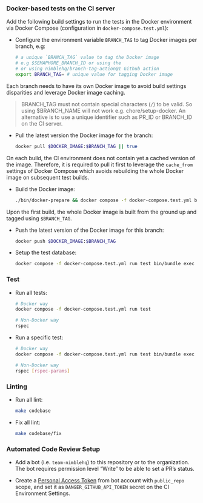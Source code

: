 ### Docker-based tests on the CI server

Add the following build settings to run the tests in the Docker environment via Docker Compose (configuration in `docker-compose.test.yml`):

- Configure the environment variable `BRANCH_TAG` to tag Docker images per branch, e.g:

  ```sh
  # a unique `BRANCH_TAG` value to tag the Docker image
  # e.g $SEMAPHORE_BRANCH_ID or using the
  # or using nimblehq/branch-tag-action@1 Github action
  export BRANCH_TAG= # unique value for tagging Docker image
  ```

Each branch needs to have its own Docker image to avoid build settings disparities and leverage Docker image caching.

> BRANCH_TAG must not contain special characters (`/`) to be valid. So using $BRANCH_NAME will not work e.g. chore/setup-docker.
An alternative is to use a unique identifier such as PR_ID or BRANCH_ID on the CI server.

- Pull the latest version the Docker image for the branch:

  ```sh
  docker pull $DOCKER_IMAGE:$BRANCH_TAG || true
  ```

On each build, the CI environment does not contain yet a cached version of the image. Therefore, it is required to pull
it first to leverage the `cache_from` settings of Docker Compose which avoids rebuilding the whole Docker image on subsequent test builds.

- Build the Docker image:

  ```sh
  ./bin/docker-prepare && docker compose -f docker-compose.test.yml build
  ```

Upon the first build, the whole Docker image is built from the ground up and tagged using `$BRANCH_TAG`.

- Push the latest version of the Docker image for this branch:

  ```sh
  docker push $DOCKER_IMAGE:$BRANCH_TAG
  ```

- Setup the test database:

  ```sh
  docker compose -f docker-compose.test.yml run test bin/bundle exec rake db:test:prepare
  ```

### Test

- Run all tests:

  ```sh
  # Docker way
  docker compose -f docker-compose.test.yml run test

  # Non-Docker way
  rspec
  ```

- Run a specific test:

  ```sh
  # Docker way
  docker compose -f docker-compose.test.yml run test bin/bundle exec rspec [rspec-params]

  # Non-Docker way
  rspec [rspec-params]
  ```

### Linting

- Run all lint:

  ```sh
  make codebase
  ```

- Fix all lint:

  ```sh
  make codebase/fix
  ```

### Automated Code Review Setup
- Add a bot (i.e. `team-nimblehq`) to this repository or to the organization. The bot requires permission level “Write” to be able to set a PR’s status.

- Create a [Personal Access Token](https://docs.github.com/en/github/authenticating-to-github/creating-a-personal-access-token)
from bot account with `public_repo` scope, and set it as `DANGER_GITHUB_API_TOKEN` secret on the CI Environment Settings.